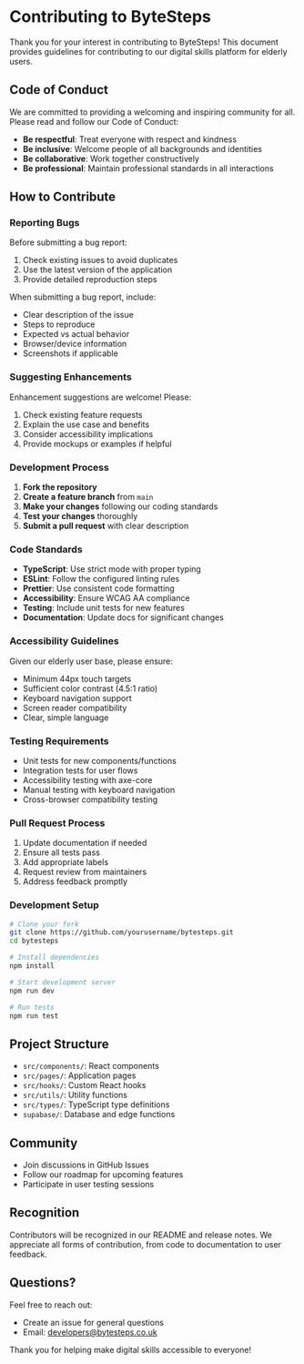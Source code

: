 # Contributing to ByteSteps

Thank you for your interest in contributing to ByteSteps! This document provides guidelines for contributing to our digital skills platform for elderly users.

## Code of Conduct

We are committed to providing a welcoming and inspiring community for all. Please read and follow our Code of Conduct:

- **Be respectful**: Treat everyone with respect and kindness
- **Be inclusive**: Welcome people of all backgrounds and identities
- **Be collaborative**: Work together constructively
- **Be professional**: Maintain professional standards in all interactions

## How to Contribute

### Reporting Bugs

Before submitting a bug report:
1. Check existing issues to avoid duplicates
2. Use the latest version of the application
3. Provide detailed reproduction steps

When submitting a bug report, include:
- Clear description of the issue
- Steps to reproduce
- Expected vs actual behavior
- Browser/device information
- Screenshots if applicable

### Suggesting Enhancements

Enhancement suggestions are welcome! Please:
1. Check existing feature requests
2. Explain the use case and benefits
3. Consider accessibility implications
4. Provide mockups or examples if helpful

### Development Process

1. **Fork the repository**
2. **Create a feature branch** from `main`
3. **Make your changes** following our coding standards
4. **Test your changes** thoroughly
5. **Submit a pull request** with clear description

### Code Standards

- **TypeScript**: Use strict mode with proper typing
- **ESLint**: Follow the configured linting rules
- **Prettier**: Use consistent code formatting
- **Accessibility**: Ensure WCAG AA compliance
- **Testing**: Include unit tests for new features
- **Documentation**: Update docs for significant changes

### Accessibility Guidelines

Given our elderly user base, please ensure:
- Minimum 44px touch targets
- Sufficient color contrast (4.5:1 ratio)
- Keyboard navigation support
- Screen reader compatibility
- Clear, simple language

### Testing Requirements

- Unit tests for new components/functions
- Integration tests for user flows
- Accessibility testing with axe-core
- Manual testing with keyboard navigation
- Cross-browser compatibility testing

### Pull Request Process

1. Update documentation if needed
2. Ensure all tests pass
3. Add appropriate labels
4. Request review from maintainers
5. Address feedback promptly

### Development Setup

```bash
# Clone your fork
git clone https://github.com/yourusername/bytesteps.git
cd bytesteps

# Install dependencies
npm install

# Start development server
npm run dev

# Run tests
npm run test
```

## Project Structure

- `src/components/`: React components
- `src/pages/`: Application pages
- `src/hooks/`: Custom React hooks
- `src/utils/`: Utility functions
- `src/types/`: TypeScript type definitions
- `supabase/`: Database and edge functions

## Community

- Join discussions in GitHub Issues
- Follow our roadmap for upcoming features
- Participate in user testing sessions

## Recognition

Contributors will be recognized in our README and release notes. We appreciate all forms of contribution, from code to documentation to user feedback.

## Questions?

Feel free to reach out:
- Create an issue for general questions
- Email: developers@bytesteps.co.uk

Thank you for helping make digital skills accessible to everyone!